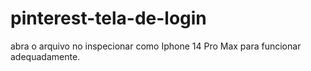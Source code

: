 # pinterest-tela-de-login
abra o arquivo no inspecionar como Iphone 14 Pro Max para funcionar adequadamente.